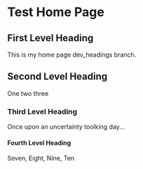 # Test Home Page

## First Level Heading

This is my home page dev_headings branch.

## Second Level Heading

One two three

### Third Level Heading

Once upon an uncertainty toolking day...

#### Fourth Level Heading

Seven, Eight, Nine, Ten
